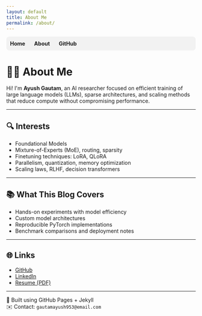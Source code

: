 ```yaml
---
layout: default
title: About Me
permalink: /about/
---
```


<style>
.navbar {
  background-color: #f2f2f2;
  padding: 10px;
  margin-bottom: 30px;
  border-radius: 8px;
}
.navbar a {
  margin-right: 20px;
  text-decoration: none;
  font-weight: bold;
}
</style>

<div class="navbar">
  <a href="/">Home</a>
  <a href="/about/">About</a>
  <a href="https://github.com/Ayush-Gautam-25" target="_blank">GitHub</a>
</div>


# 👨‍💻 About Me

Hi! I'm **Ayush Gautam**, an AI researcher focused on efficient training of large language models (LLMs), sparse architectures, and scaling methods that reduce compute without compromising performance.

---

## 🔍 Interests
- Foundational Models
- Mixture-of-Experts (MoE), routing, sparsity
- Finetuning techniques: LoRA, QLoRA
- Parallelism, quantization, memory optimization
- Scaling laws, RLHF, decision transformers

---

## 📚 What This Blog Covers

- Hands-on experiments with model efficiency
- Custom model architectures
- Reproducible PyTorch implementations
- Benchmark comparisons and deployment notes

---

## 🌐 Links

- [GitHub](https://github.com/Ayush-Gautam-25)
- [LinkedIn](www.linkedin.com/in/ayush-gautam-904b0724b)
- [Resume (PDF)](https://yourdomain.com/resume.pdf)

---

🧠 Built using GitHub Pages + Jekyll  
✉️ Contact: `gautamayush953@email.com`
